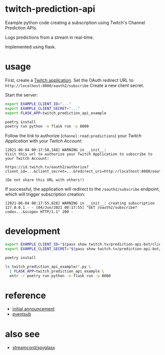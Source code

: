 # twitch-prediction-api

Example python code creating a subscription using Twitch's Channel Prediction APIs.

Logs predictions from a stream in real-time.

Implemented using flask.

# usage

First, create a [Twitch application](https://https://dev.twitch.tv/console/apps).
Set the OAuth redirect URL to: `http://localhost:8000/oauth2/subscribe`
Create a new client secret.

Start the server:
```bash
export EXAMPLE_CLIENT_ID="..."
export EXAMPLE_CLIENT_SECRET="..."
export FLASK_APP=twitch_prediction_api_example

poetry install
poetry run python -m flask run -p 8000
```

Follow the link to authorize (`channel:read:predictions`) your *Twitch Application* with your *Twitch Account*:
```
[2021-06-04 00:17:50,348] WARNING in __init__:
Visit this url to authorize your Twitch Application to subscribe to your Twitch Account:

https://id.twitch.tv/oauth2/authorize?client_id=...&client_secret=...&redirect_uri=http://localhost:8080/oauth2/subscribe&grant_type=client_credentials&response_type=code&scopes=channel:read:predictions

(Do not share this URL with others!)
```

If successful, the application will redirect to the `/oauth2/subscribe` endpoint, which will trigger subscription creation:
```
[2021-06-04 00:17:55,828] WARNING in __init__: creating subscription
127.0.0.1 - - [04/Jun/2021 00:17:55] "GET /oauth2/subscribe?code=...&scope= HTTP/1.1" 200 -
```

# development

```bash
export EXAMPLE_CLIENT_ID="$(pass show twitch.tv/prediction-api-bot/client-id)"
export EXAMPLE_CLIENT_SECRET="$(pass show twitch.tv/prediction-api-bot/client-secret)"

poetry install

ls twitch_prediction_api_example/*.py \
  | FLASK_APP=twitch_prediction_api_example \
  entr -r poetry run python -m flask run -p 8080
```

# reference
- [initial announcement](https://discuss.dev.twitch.tv/t/announcing-apis-and-eventsub-for-polls-and-predictions/31539)
- [eventsub](https://dev.twitch.tv/docs/eventsub/eventsub-subscription-types#channelpollbegin-beta)

# also see
- [streamcord/spyglass](https://github.com/streamcord/spyglass)
